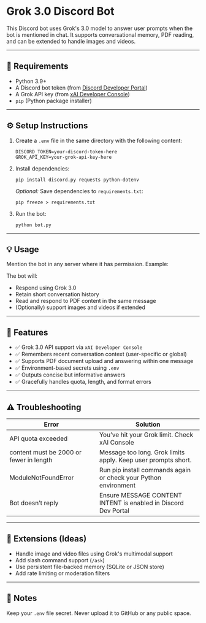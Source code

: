 # Grok 3.0 Discord Bot

This Discord bot uses Grok's 3.0 model to answer user prompts when the bot is mentioned in chat. It supports conversational memory, PDF reading, and can be extended to handle images and videos.

---

## 🧱 Requirements

- Python 3.9+
- A Discord bot token (from [Discord Developer Portal](https://discord.com/developers/applications))
- A Grok API key (from [xAI Developer Console](https://docs.x.ai/docs/overview))
- `pip` (Python package installer)
  
---

## ⚙️ Setup Instructions

1. Create a `.env` file in the same directory with the following content:

    ```
    DISCORD_TOKEN=your-discord-token-here
    GROK_API_KEY=your-grok-api-key-here
    ```

2. Install dependencies:

    ```
    pip install discord.py requests python-dotenv
    ```

    *Optional:* Save dependencies to `requirements.txt`:

    ```
    pip freeze > requirements.txt
    ```

3. Run the bot:

    ```
    python bot.py
    ```

---

## 💡 Usage

Mention the bot in any server where it has permission. Example:


The bot will:

- Respond using Grok 3.0
- Retain short conversation history
- Read and respond to PDF content in the same message
- (Optionally) support images and videos if extended

---

## 🧠 Features

- ✅ Grok 3.0 API support via `xAI Developer Console`
- ✅ Remembers recent conversation context (user-specific or global)
- ✅ Supports PDF document upload and answering within one message
- ✅ Environment-based secrets using `.env`
- ✅ Outputs concise but informative answers
- ✅ Gracefully handles quota, length, and format errors

---

## ⚠️ Troubleshooting

| Error                      | Solution                                           |
|----------------------------|---------------------------------------------------|
| API quota exceeded          | You’ve hit your Grok limit. Check xAI Console |
| content must be 2000 or fewer in length | Message too long. Grok limits apply. Keep user prompts short. |
| ModuleNotFoundError        | Run pip install commands again or check your Python environment |
| Bot doesn’t reply          | Ensure MESSAGE CONTENT INTENT is enabled in Discord Dev Portal |

---

## 🚀 Extensions (Ideas)

- Handle image and video files using Grok's multimodal support
- Add slash command support (`/ask`)
- Use persistent file-backed memory (SQLite or JSON store)
- Add rate limiting or moderation filters

---

## 🔐 Notes

Keep your `.env` file secret. Never upload it to GitHub or any public space.


